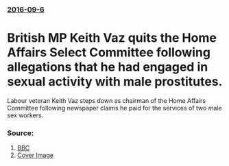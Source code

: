 ### [2016-09-6](/news/2016/09/6/index.md)

# British MP Keith Vaz quits the Home Affairs Select Committee following allegations that he had engaged in sexual activity with male prostitutes. 

Labour veteran Keith Vaz steps down as chairman of the Home Affairs Committee following newspaper claims he paid for the services of two male sex workers.


### Source:

1. [BBC](http://www.bbc.com/news/uk-politics-37283328)
1. [Cover Image](https://ichef.bbci.co.uk/news/1024/cpsprodpb/D056/production/_91043335_7d709b22-fbc7-4080-9248-8d246ec184ed.jpg)
